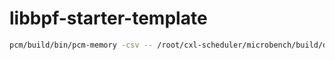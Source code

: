 # **libbpf-starter-template**

```bash
pcm/build/bin/pcm-memory -csv -- /root/cxl-scheduler/microbench/build/double_bandwidth
```

```bash

```


